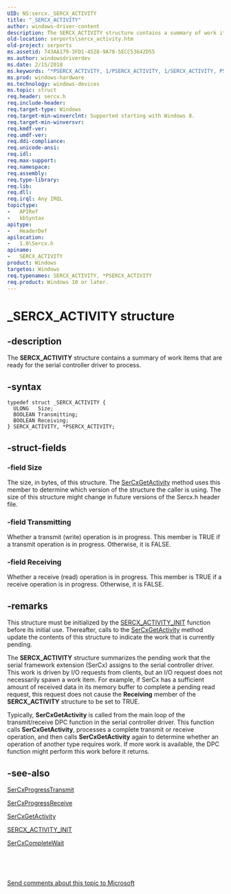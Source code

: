 ```yaml
---
UID: NS:sercx._SERCX_ACTIVITY
title: "_SERCX_ACTIVITY"
author: windows-driver-content
description: The SERCX_ACTIVITY structure contains a summary of work items that are ready for the serial controller driver to process.
old-location: serports\sercx_activity.htm
old-project: serports
ms.assetid: 743AA179-3FD1-4528-9A78-5ECC53642D55
ms.author: windowsdriverdev
ms.date: 2/15/2018
ms.keywords: "*PSERCX_ACTIVITY, 1/PSERCX_ACTIVITY, 1/SERCX_ACTIVITY, PSERCX_ACTIVITY, PSERCX_ACTIVITY structure pointer [Serial Ports], SERCX_ACTIVITY, SERCX_ACTIVITY structure [Serial Ports], _SERCX_ACTIVITY, serports.sercx_activity"
ms.prod: windows-hardware
ms.technology: windows-devices
ms.topic: struct
req.header: sercx.h
req.include-header: 
req.target-type: Windows
req.target-min-winverclnt: Supported starting with Windows 8.
req.target-min-winversvr: 
req.kmdf-ver: 
req.umdf-ver: 
req.ddi-compliance: 
req.unicode-ansi: 
req.idl: 
req.max-support: 
req.namespace: 
req.assembly: 
req.type-library: 
req.lib: 
req.dll: 
req.irql: Any IRQL
topictype:
-	APIRef
-	kbSyntax
apitype:
-	HeaderDef
apilocation:
-	1.0\Sercx.h
apiname:
-	SERCX_ACTIVITY
product: Windows
targetos: Windows
req.typenames: SERCX_ACTIVITY, *PSERCX_ACTIVITY
req.product: Windows 10 or later.
---
```


# _SERCX_ACTIVITY structure


## -description


The <b>SERCX_ACTIVITY</b> structure contains a summary of work items that are ready for the serial controller driver to process.


## -syntax


````
typedef struct _SERCX_ACTIVITY {
  ULONG   Size;
  BOOLEAN Transmitting;
  BOOLEAN Receiving;
} SERCX_ACTIVITY, *PSERCX_ACTIVITY;
````


## -struct-fields




### -field Size

The size, in bytes, of this structure. The <a href="..\sercx\nf-sercx-sercxgetactivity.md">SerCxGetActivity</a> method uses this member to determine which version of the structure the caller is using. The size of this structure might change in future versions of the Sercx.h header file.


### -field Transmitting

Whether a transmit (write) operation is in progress. This member is TRUE if a transmit operation is in progress. Otherwise, it is FALSE.


### -field Receiving

Whether a receive (read) operation is in progress. This member is TRUE if a receive operation is in progress. Otherwise, it is FALSE.


## -remarks



This structure must be initialized by the <a href="..\sercx\nf-sercx-sercx_activity_init.md">SERCX_ACTIVITY_INIT</a> function before its initial use. Thereafter, calls to the <a href="..\sercx\nf-sercx-sercxgetactivity.md">SerCxGetActivity</a> method update the contents of this structure to indicate the work that is currently pending.

The <b>SERCX_ACTIVITY</b> structure summarizes the pending work that the serial framework extension (SerCx) assigns to the serial controller driver. This work is driven by I/O requests from clients, but an I/O request does not necessarily spawn a work item. For example, if SerCx has a sufficient amount of received data in its memory buffer to complete a pending read request, this request does not cause the <b>Receiving</b> member of the <b>SERCX_ACTIVITY</b> structure to be set to TRUE.

Typically, <b>SerCxGetActivity</b> is called from the main loop of the transmit/receive DPC function in the serial controller driver. This function calls <b>SerCxGetActivity</b>, processes a complete transmit or receive operation, and then calls <b>SerCxGetActivity</b> again to determine whether an operation of another type requires work.  If more work is available, the DPC function might perform this work before it returns.




## -see-also

<a href="..\sercx\nf-sercx-sercxprogresstransmit.md">SerCxProgressTransmit</a>



<a href="..\sercx\nf-sercx-sercxprogressreceive.md">SerCxProgressReceive</a>



<a href="..\sercx\nf-sercx-sercxgetactivity.md">SerCxGetActivity</a>



<a href="..\sercx\nf-sercx-sercx_activity_init.md">SERCX_ACTIVITY_INIT</a>



<a href="..\sercx\nf-sercx-sercxcompletewait.md">SerCxCompleteWait</a>



 

 

<a href="mailto:wsddocfb@microsoft.com?subject=Documentation%20feedback [serports\serports]:%20SERCX_ACTIVITY structure%20 RELEASE:%20(2/15/2018)&amp;body=%0A%0APRIVACY STATEMENT%0A%0AWe use your feedback to improve the documentation. We don't use your email address for any other purpose, and we'll remove your email address from our system after the issue that you're reporting is fixed. While we're working to fix this issue, we might send you an email message to ask for more info. Later, we might also send you an email message to let you know that we've addressed your feedback.%0A%0AFor more info about Microsoft's privacy policy, see http://privacy.microsoft.com/en-us/default.aspx." title="Send comments about this topic to Microsoft">Send comments about this topic to Microsoft</a>

